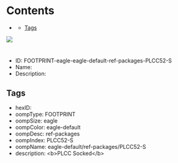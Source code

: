 



Contents
========

* [](#)
	* [Tags](#tags)
  
![][im]
# 

- ID: FOOTPRINT-eagle-eagle-default-ref-packages-PLCC52-S
- Name: 
- Description: 

## Tags

- hexID: 
- oompType: FOOTPRINT
- oompSize: eagle
- oompColor: eagle-default
- oompDesc: ref-packages
- oompIndex: PLCC52-S
- oompName: eagle-default/ref-packages/PLCC52-S
- description: &lt;b&gt;PLCC Socked&lt;/b&gt;



[im]: image.png
